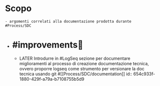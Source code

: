 # Scopo
	- argomenti correlati alla documentazione prodotta durante #Process/SDC
- # #improvements💪
	- LATER Introdurre in #LogSeq sezione per documentare miglioramenti al processo di creazione documentazione tecnica, ovvero proporre logseq come strumento per versionare la doc tecnica usando git  #[[Process/SDC/documentation]]
	  id:: 654c933f-1880-429f-a79a-b7108755b5d9